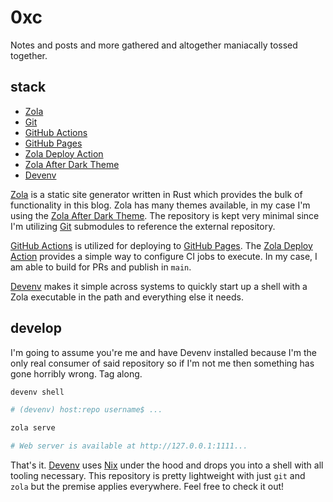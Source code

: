 # 0xc

Notes and posts and more gathered and altogether maniacally tossed together.

## stack

- [Zola]
- [Git]
- [GitHub Actions]
- [GitHub Pages]
- [Zola Deploy Action]
- [Zola After Dark Theme]
- [Devenv]

[Zola] is a static site generator written in Rust which provides the bulk of functionality in this blog. Zola has many themes available, in my case I'm using the [Zola After Dark Theme]. The repository is kept very minimal since I'm utilizing [Git] submodules to reference the external repository.

[GitHub Actions] is utilized for deploying to [GitHub Pages]. The [Zola Deploy Action] provides a simple way to configure CI jobs to execute. In my case, I am able to build for PRs and publish in `main`.

[Devenv] makes it simple across systems to quickly start up a shell with a Zola executable in the path and everything else it needs.

## develop

I'm going to assume you're me and have Devenv installed because I'm the only real consumer of said repository so if I'm not me then something has gone horribly wrong. Tag along.

```bash
devenv shell

# (devenv) host:repo username$ ...

zola serve

# Web server is available at http://127.0.0.1:1111...
```

That's it. [Devenv] uses [Nix] under the hood and drops you into a shell with all tooling necessary. This repository is pretty lightweight with just `git` and `zola` but the premise applies everywhere. Feel free to check it out!

<!-- References: in no particular order but maybe ascending -->

[Devenv]: https://devenv.sh
[Git]: https://git-scm.org
[GitHub Actions]: https://github.com/features/actions
[GitHub Pages]: https://pages.github.com/
[Nix]: https://nixos.org
[Zola After Dark Theme]: https://github.com/getzola/after-dark
[Zola Deploy Action]: https://github.com/shalzz/zola-deploy-action
[Zola]: https://getzola.org